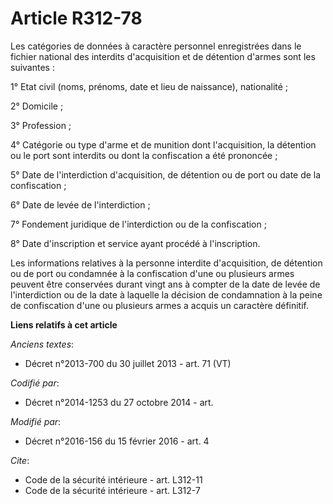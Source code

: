 # Article R312-78

Les catégories de données à caractère personnel enregistrées dans le fichier national des interdits d'acquisition et de
détention d'armes sont les suivantes : 

1° Etat civil (noms, prénoms, date et lieu de naissance), nationalité ; 

2° Domicile ; 

3° Profession ; 

4° Catégorie ou type d'arme et de munition dont l'acquisition, la détention ou le port sont interdits ou dont la confiscation
a été prononcée ; 

5° Date de l'interdiction d'acquisition, de détention ou de port ou date de la confiscation ; 

6° Date de levée de l'interdiction ; 

7° Fondement juridique de l'interdiction ou de la confiscation ; 

8° Date d'inscription et service ayant procédé à l'inscription. 

Les informations relatives à la personne interdite d'acquisition, de détention ou de port ou condamnée à la confiscation
d'une ou plusieurs armes peuvent être conservées durant vingt ans à compter de la date de levée de l'interdiction ou de la
date à laquelle la décision de condamnation à la peine de confiscation d'une ou plusieurs armes a acquis un caractère
définitif.

**Liens relatifs à cet article**

_Anciens textes_:

  - Décret n°2013-700 du 30 juillet 2013 - art. 71 (VT)

_Codifié par_:

  - Décret n°2014-1253 du 27 octobre 2014 - art.

_Modifié par_:

  - Décret n°2016-156 du 15 février 2016 - art. 4

_Cite_:

  - Code de la sécurité intérieure - art. L312-11
  - Code de la sécurité intérieure - art. L312-7
